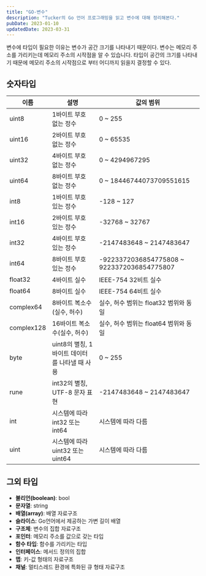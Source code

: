 ```yaml
---
title: "GO-변수"
description: "Tucker의 Go 언어 프로그래밍을 읽고 변수에 대해 정리해본다."
pubDate: 2023-01-10
updatedDate: 2023-03-31
---
```


변수에 타입이 필요한 이유는 변수가 공간 크기를 나타내기 때문이다. 변수는 메모리 주소를 가리키는데 메모리 주소의 시작점을 알 수 있습니다. 타입이 공간의 크기를 나타내기 때문에 메모리 주소의 시작점으로 부터 어디까지 읽을지 결정할 수 있다.

## 숫자타입

| 이름 | 설명 | 값의 범위 |
|------|------|----------|
| uint8 | 1바이트 부호 없는 정수 | 0 ~ 255 |
| uint16 | 2바이트 부호 없는 정수 | 0 ~ 65535 |
| uint32 | 4바이트 부호 없는 정수 | 0 ~ 4294967295 |
| uint64 | 8바이트 부호 없는 정수 | 0 ~ 18446744073709551615 |
| int8 | 1바이트 부호 있는 정수 | -128 ~ 127 |
| int16 | 2바이트 부호 있는 정수 | -32768 ~ 32767 |
| int32 | 4바이트 부호 있는 정수 | -2147483648 ~ 2147483647 |
| int64 | 8바이트 부호 있는 정수 | -9223372036854775808 ~ 9223372036854775807 |
| float32 | 4바이트 실수 | IEEE-754 32비트 실수 |
| float64 | 8바이트 실수 | IEEE-754 64비트 실수 |
| complex64 | 8바이트 복소수(실수, 허수) | 실수, 허수 범위는 float32 범위와 동일 |
| complex128 | 16바이트 복소수(실수, 허수) | 실수, 허수 범위는 float64 범위와 동일 |
| byte | uint8의 별칭, 1바이트 데이터를 나타낼 때 사용 | 0 ~ 255 |
| rune | int32의 별칭, UTF-8 문자 표현 | -2147483648 ~ 2147483647 |
| int | 시스템에 따라 int32 또는 int64 | 시스템에 따라 다름 |
| uint | 시스템에 따라 uint32 또는 uint64 | 시스템에 따라 다름 |
## 그외 타입

- **불리언(boolean)**: bool
- **문자열**: string
- **배열(array)**: 배열 자료구조
- **슬라이스**: Go언어에서 제공하는 가변 길이 배열
- **구조체**: 변수의 집합 자료구조
- **포인터**: 메모리 주소를 값으로 갖는 타입
- **함수 타입**: 함수를 가리키는 타입
- **인터페이스**: 메서드 정의의 집합
- **맵**: 키-값 형태의 자료구조
- **채널**: 멀티스레드 환경에 특화된 큐 형태 자료구조
